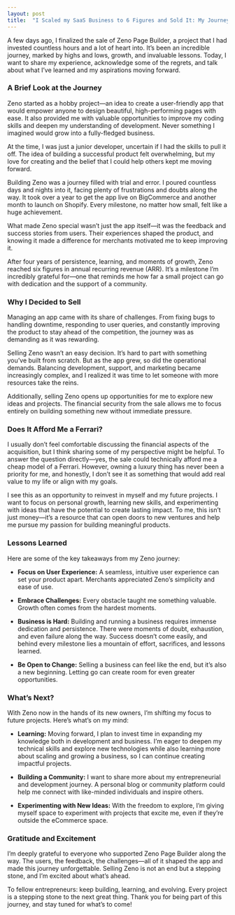 ```yaml
---
layout: post
title:  "I Scaled my SaaS Business to 6 Figures and Sold It: My Journey, Key Lessons, and Future Plans"
---
```

A few days ago, I finalized the sale of Zeno Page Builder, a project that I had invested countless hours and a lot of heart into. It’s been an incredible journey, marked by highs and lows, growth, and invaluable lessons. Today, I want to share my experience, acknowledge some of the regrets, and talk about what I’ve learned and my aspirations moving forward.

### A Brief Look at the Journey

Zeno started as a hobby project—an idea to create a user-friendly app that would empower anyone to design beautiful, high-performing pages with ease. It also provided me with valuable opportunities to improve my coding skills and deepen my understanding of development. Never something I imagined would grow into a fully-fledged business.

At the time, I was just a junior developer, uncertain if I had the skills to pull it off. The idea of building a successful product felt overwhelming, but my love for creating and the belief that I could help others kept me moving forward.

Building Zeno was a journey filled with trial and error. I poured countless days and nights into it, facing plenty of frustrations and doubts along the way. It took over a year to get the app live on BigCommerce and another month to launch on Shopify. Every milestone, no matter how small, felt like a huge achievement.

What made Zeno special wasn’t just the app itself—it was the feedback and success stories from users. Their experiences shaped the product, and knowing it made a difference for merchants motivated me to keep improving it.

After four years of persistence, learning, and moments of growth, Zeno reached six figures in annual recurring revenue (ARR). It’s a milestone I’m incredibly grateful for—one that reminds me how far a small project can go with dedication and the support of a community.

### Why I Decided to Sell
Managing an app came with its share of challenges. From fixing bugs to handling downtime, responding to user queries, and constantly improving the product to stay ahead of the competition, the journey was as demanding as it was rewarding.

Selling Zeno wasn’t an easy decision. It’s hard to part with something you’ve built from scratch. But as the app grew, so did the operational demands. Balancing development, support, and marketing became increasingly complex, and I realized it was time to let someone with more resources take the reins.

Additionally, selling Zeno opens up opportunities for me to explore new ideas and projects. The financial security from the sale allows me to focus entirely on building something new without immediate pressure.

### Does It Afford Me a Ferrari?
I usually don’t feel comfortable discussing the financial aspects of the acquisition, but I think sharing some of my perspective might be helpful. To answer the question directly—yes, the sale could technically afford me a cheap model of a Ferrari. However, owning a luxury thing has never been a priority for me, and honestly, I don’t see it as something that would add real value to my life or align with my goals.

I see this as an opportunity to reinvest in myself and my future projects. I want to focus on personal growth, learning new skills, and experimenting with ideas that have the potential to create lasting impact. To me, this isn’t just money—it’s a resource that can open doors to new ventures and help me pursue my passion for building meaningful products.

### Lessons Learned

Here are some of the key takeaways from my Zeno journey:

- **Focus on User Experience:** A seamless, intuitive user experience can set your product apart. Merchants appreciated Zeno’s simplicity and ease of use.

- **Embrace Challenges:** Every obstacle taught me something valuable. Growth often comes from the hardest moments.

- **Business is Hard:** Building and running a business requires immense dedication and persistence. There were moments of doubt, exhaustion, and even failure along the way. Success doesn’t come easily, and behind every milestone lies a mountain of effort, sacrifices, and lessons learned.

- **Be Open to Change:** Selling a business can feel like the end, but it’s also a new beginning. Letting go can create room for even greater opportunities.

### What’s Next?

With Zeno now in the hands of its new owners, I’m shifting my focus to future projects. Here’s what’s on my mind:

- **Learning:** Moving forward, I plan to invest time in expanding my knowledge both in development and business. I’m eager to deepen my technical skills and explore new technologies while also learning more about scaling and growing a business, so I can continue creating impactful projects.

- **Building a Community:** I want to share more about my entrepreneurial and development journey. A personal blog or community platform could help me connect with like-minded individuals and inspire others.

- **Experimenting with New Ideas:** With the freedom to explore, I’m giving myself space to experiment with projects that excite me, even if they’re outside the eCommerce space.

### Gratitude and Excitement

I’m deeply grateful to everyone who supported Zeno Page Builder along the way. The users, the feedback, the challenges—all of it shaped the app and made this journey unforgettable. Selling Zeno is not an end but a stepping stone, and I’m excited about what’s ahead.

To fellow entrepreneurs: keep building, learning, and evolving. Every project is a stepping stone to the next great thing. Thank you for being part of this journey, and stay tuned for what’s to come!